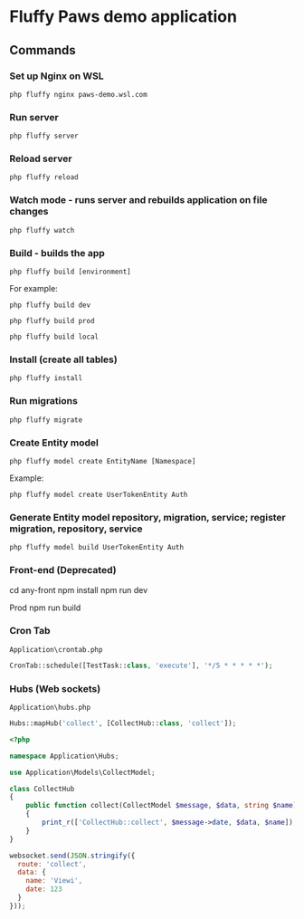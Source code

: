 # Fluffy Paws demo application

## Commands

### Set up Nginx on WSL

`php fluffy nginx paws-demo.wsl.com`

### Run server

`php fluffy server`

### Reload server

`php fluffy reload`

### Watch mode - runs server and rebuilds application on file changes

`php fluffy watch`

### Build - builds the app

`php fluffy build [environment]`

For example:

`php fluffy build dev`

`php fluffy build prod`

`php fluffy build local`

### Install (create all tables)

`php fluffy install`

### Run migrations

`php fluffy migrate`

### Create Entity model

`php fluffy model create EntityName [Namespace]`

Example:

`php fluffy model create UserTokenEntity Auth`

### Generate Entity model repository, migration, service; register migration, repository, service

`php fluffy model build UserTokenEntity Auth`

### Front-end (Deprecated)

  cd any-front
  npm install
  npm run dev

  Prod
  npm run build

### Cron Tab

`Application\crontab.php`

```php
CronTab::schedule([TestTask::class, 'execute'], '*/5 * * * * *');
```

### Hubs (Web sockets)

`Application\hubs.php`

```php
Hubs::mapHub('collect', [CollectHub::class, 'collect']);
```

```php
<?php

namespace Application\Hubs;

use Application\Models\CollectModel;

class CollectHub
{
    public function collect(CollectModel $message, $data, string $name)
    {
        print_r(['CollectHub::collect', $message->date, $data, $name]);
    }
}
```

```js
websocket.send(JSON.stringify({ 
  route: 'collect',
  data: { 
    name: 'Viewi',
    date: 123
  }
}));
```
